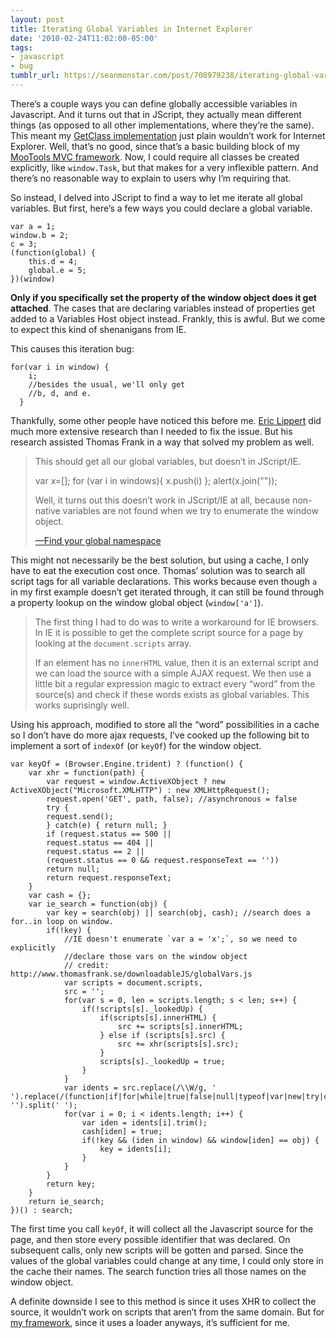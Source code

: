 ```yaml
---
layout: post
title: Iterating Global Variables in Internet Explorer
date: '2010-02-24T11:02:00-05:00'
tags:
- javascript
- bug
tumblr_url: https://seanmonstar.com/post/708979238/iterating-global-variables-in-internet-explorer
---
```

There’s a couple ways you can define globally accessible variables in Javascript. And it turns out that in JScript, they actually mean different things (as opposed to all other implementations, where they’re the same). This meant my [GetClass implementation](http://seanmonstar.com/blog/get-class-of-an-instance/) just plain wouldn’t work for Internet Explorer. Well, that’s no good, since that’s a basic building block of my [MooTools MVC framework](http://github.com/seanmonstar/MonstarLab-MVC). Now, I could require all classes be created explicitly, like `window.Task`, but that makes for a very inflexible pattern. And there’s no reasonable way to explain to users why I’m requiring that.

So instead, I delved into JScript to find a way to let me iterate all global variables. But first, here’s a few ways you could declare a global variable.

    var a = 1;
    window.b = 2;
    c = 3;
    (function(global) {    
    	this.d = 4;    
    	global.e = 5;
    })(window)

**Only if you specifically set the property of the window object does it get attached**. The cases that are declaring variables instead of properties get added to a Variables Host object instead. Frankly, this is awful. But we come to expect this kind of shenanigans from IE.

This causes this iteration bug:

    for(var i in window) {
    	i; 
    	//besides the usual, we'll only get
    	//b, d, and e.
      }

Thankfully, some other people have noticed this before me. [Eric Lippert](http://blogs.msdn.com/ericlippert/archive/2005/05/04/414684.aspx) did much more extensive research than I needed to fix the issue. But his research assisted Thomas Frank in a way that solved my problem as well.

> This should get all our global variables, but doesn’t in JScript/IE.
> 
> var x=[];
> for (var i in windows){
> x.push(i)
> };
> alert(x.join("\"));
> 
> Well, it turns out this doesn’t work in JScript/IE at all, because non-native variables are not found when we try to enumerate the window object.
> 
> [—Find your global namespace](http://www.thomasfrank.se/global_namespace.html)

This might not necessarily be the best solution, but using a cache, I only have to eat the execution cost once. Thomas’ solution was to search all script tags for all variable declarations. This works because even though `a` in my first example doesn’t get iterated through, it can still be found through a property lookup on the window global object (`window['a']`).

> The first thing I had to do was to write a workaround for IE browsers. In IE it is possible to get the complete script source for a page by looking at the `document.scripts` array.
> 
> If an element has no `innerHTML` value, then it is an external script and we can load the source with a simple AJAX request. We then use a little bit a regular expression magic to extract every “word” from the source(s) and check if these words exists as global variables. This works suprisingly well.

Using his approach, modified to store all the “word” possibilities in a cache so I don’t have do more ajax requests, I’ve cooked up the following bit to implement a sort of `indexOf` (or `keyOf`) for the window object.

    var keyOf = (Browser.Engine.trident) ? (function() {
    	var xhr = function(path) {
    		var request = window.ActiveXObject ? new ActiveXObject("Microsoft.XMLHTTP") : new XMLHttpRequest();
    		request.open('GET', path, false); //asynchronous = false
    		try {
    		request.send();
    		} catch(e) { return null; }
    		if (request.status == 500 || 
    		request.status == 404 || 
    		request.status == 2 ||
    		(request.status == 0 && request.responseText == '')) 
    		return null;
    		return request.responseText;
    	}
    	var cash = {};
    	var ie_search = function(obj) {
    		var key = search(obj) || search(obj, cash); //search does a for..in loop on window.
    		if(!key) {
    			//IE doesn't enumerate `var a = 'x';`, so we need to explicitly
    			//declare those vars on the window object
    			// credit: http://www.thomasfrank.se/downloadableJS/globalVars.js
    			var scripts = document.scripts,
    			src = '';
    			for(var s = 0, len = scripts.length; s < len; s++) {
    				if(!scripts[s]._lookedUp) {
    					if(scripts[s].innerHTML) {
    						src += scripts[s].innerHTML;
    					} else if (scripts[s].src) {
    						src += xhr(scripts[s].src);
    					}
    					scripts[s]._lookedUp = true;
    				}
    			}
    			var idents = src.replace(/\\W/g, ' ').replace(/(function|if|for|while|true|false|null|typeof|var|new|try|catch|return|prototype|this)/g, '').split(' ');
    			for(var i = 0; i < idents.length; i++) {
    				var iden = idents[i].trim();
    				cash[iden] = true;
    				if(!key && (iden in window) && window[iden] == obj) {
    					key = idents[i];
    				}
    			}
    		}
    		return key;
    	}
    	return ie_search;
    })() : search;

The first time you call `keyOf`, it will collect all the Javascript source for the page, and then store every possible identifier that was declared. On subsequent calls, only new scripts will be gotten and parsed. Since the values of the global variables could change at any time, I could only store in the cache their names. The search function tries all those names on the window object.

A definite downside I see to this method is since it uses XHR to collect the source, it wouldn’t work on scripts that aren’t from the same domain. But for [my framework](http://github.com/seanmonstar/MonstarLab-MVC/blob/master/src/mvc/GetClass.js), since it uses a loader anyways, it’s sufficient for me.

